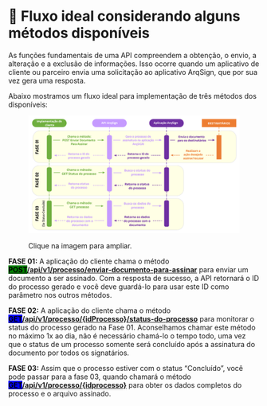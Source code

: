 # 🔳 Fluxo ideal considerando alguns métodos disponíveis

As funções fundamentais de uma API compreendem a obtenção, o envio, a alteração e a exclusão de informações. Isso ocorre quando um aplicativo de cliente ou parceiro envia uma solicitação ao aplicativo ArqSign, que por sua vez gera uma resposta.

Abaixo mostramos um fluxo ideal para implementação de três métodos dos disponíveis:

<figure><img src="../../.gitbook/assets/api03.png" alt=""><figcaption><p>Clique na imagem para ampliar.</p></figcaption></figure>

**FASE 01:** A aplicação do cliente chama o método [<mark style="background-color:green;">**POST**</mark>**/api/v1/processo/enviar-documento-para-assinar**](metodos-disponibles-en-la-api/post-api-v1-processo-enviar-documento-para-assinar/) para enviar um documento a ser assinado. Com a resposta de sucesso, a API retornará o ID do processo gerado e você deve guardá-lo para usar este ID como parâmetro nos outros métodos.

**FASE 02:** A aplicação do cliente chama o método [<mark style="background-color:blue;">**GET**</mark>**/api/v1/processo/{idProcesso}/status-do-processo**](metodos-disponiveis-na-api/get-api-v1-processo-idprocesso-status-do-processo.md) para monitorar o status do processo gerado na Fase 01. Aconselhamos chamar este método no máximo 1x ao dia, não é necessário chamá-lo o tempo todo, uma vez que o status de um processo somente será concluído após a assinatura do documento por todos os signatários.

**FASE 03:** Assim que o processo estiver com o status “Concluído”, você pode passar para a fase 03, quando chamará o método [<mark style="background-color:blue;">**GET**</mark>**/api/v1/processo/{idprocesso}**](metodos-disponiveis-na-api/get-api-v1-processo-idprocesso.md) para obter os dados completos do processo e o arquivo assinado.
